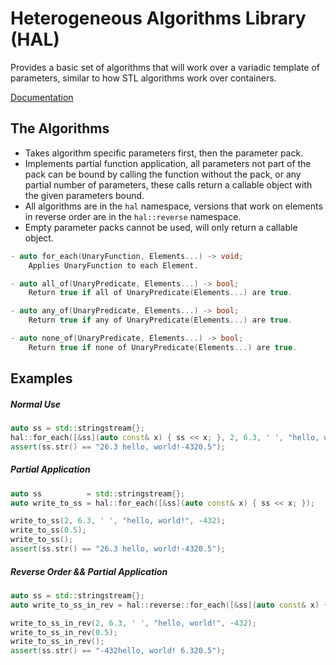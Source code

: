 # Heterogeneous Algorithms Library (HAL)

Provides a basic set of algorithms that will work over a variadic template of
parameters, similar to how STL algorithms work over containers.

[Documentation](docs/toc.md)

## The Algorithms

- Takes algorithm specific parameters first, then the parameter pack.
- Implements partial function application, all parameters not part of the pack
  can be bound by calling the function without the pack, or any partial number
  of parameters, these calls return a callable object with the given parameters
  bound.
- All algorithms are in the `hal` namespace, versions that work on elements in
  reverse order are in the `hal::reverse` namespace.
- Empty parameter packs cannot be used, will only return a callable object.

```cpp
- auto for_each(UnaryFunction, Elements...) -> void;
    Applies UnaryFunction to each Element.

- auto all_of(UnaryPredicate, Elements...) -> bool;
    Return true if all of UnaryPredicate(Elements...) are true.

- auto any_of(UnaryPredicate, Elements...) -> bool;
    Return true if any of UnaryPredicate(Elements...) are true.

- auto none_of(UnaryPredicate, Elements...) -> bool;
    Return true if none of UnaryPredicate(Elements...) are true.
```

## Examples
##### Normal Use
```cpp
auto ss = std::stringstream{};
hal::for_each([&ss](auto const& x) { ss << x; }, 2, 6.3, ' ', "hello, world!", -432, 0.5);
assert(ss.str() == "26.3 hello, world!-4320.5");
```

##### Partial Application
```cpp
auto ss          = std::stringstream{};
auto write_to_ss = hal::for_each([&ss](auto const& x) { ss << x; });

write_to_ss(2, 6.3, ' ', "hello, world!", -432);
write_to_ss(0.5);
write_to_ss();
assert(ss.str() == "26.3 hello, world!-4320.5");
```

##### Reverse Order && Partial Application
```cpp
auto ss = std::stringstream{};
auto write_to_ss_in_rev = hal::reverse::for_each([&ss](auto const& x) { ss << x; });

write_to_ss_in_rev(2, 6.3, ' ', "hello, world!", -432);
write_to_ss_in_rev(0.5);
write_to_ss_in_rev();
assert(ss.str() == "-432hello, world! 6.320.5");
```
